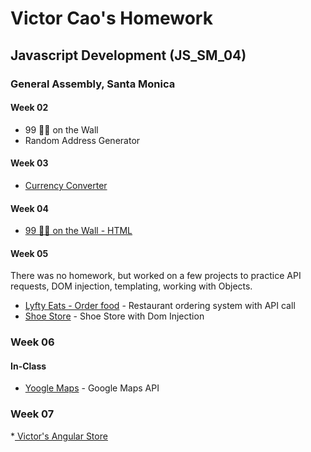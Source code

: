 # Victor Cao's Homework
## Javascript Development (JS\_SM\_04)
### General Assembly, Santa Monica

#### Week 02
* 99 🍻🍻 on the Wall
* Random Address Generator

#### Week 03
* [Currency Converter](https://htmlpreview.github.io/?https://github.com/vcao/homework_victorcao/blob/master/Week_03/index.html)


#### Week 04
* [99 🍻🍻 on the Wall - HTML](https://htmlpreview.github.io/?https://github.com/vcao/homework_victorcao/blob/master/Week_04/vcao_beer/index.html)

#### Week 05
There was no homework, but worked on a few projects to practice API requests, DOM injection, templating, working with Objects.
* [Lyfty Eats - Order food](https://htmlpreview.github.io/?https://github.com/vcao/homework_victorcao/blob/master/Week_05/lyftyEats/index.html) - Restaurant ordering system with API call
* [Shoe Store](https://htmlpreview.github.io/?https://github.com/vcao/homework_victorcao/blob/master/Week_05/shoestore/index.html) - Shoe Store with Dom Injection

### Week 06
#### In-Class
* [Yoogle Maps](https://htmlpreview.github.io/?https://github.com/vcao/homework_victorcao/blob/master/Week_05/yoogle-maps/index.html) - Google Maps API

### Week 07
*[ Victor's Angular Store](https://htmlpreview.github.io/?https://github.com/vcao/homework_victorcao/blob/master/Week_07/3_crazy_lab/index.html)

